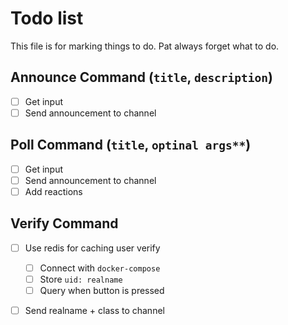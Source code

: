 # Todo list
This file is for marking things to do. Pat always forget what to do.

## Announce Command (`title`, `description`)
- [ ] Get input
- [ ] Send announcement to channel

## Poll Command (`title`, `optinal args**`)
- [ ] Get input
- [ ] Send announcement to channel
- [ ] Add reactions

## Verify Command
- [ ] Use redis for caching user verify
  - [ ] Connect with `docker-compose`
  - [ ] Store `uid: realname`   
  - [ ] Query when button is pressed
- [ ] Send realname + class to channel


